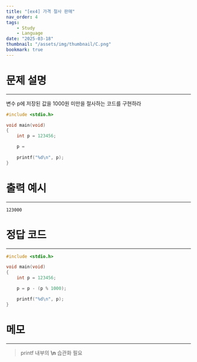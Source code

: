 ```yaml
---
title: "[ex4] 가격 절사 판매"
nav_order: 4
tags:
    - Study
    - Language
date: "2025-03-18"
thumbnail: "/assets/img/thumbnail/C.png"
bookmark: true
---
```

# 문제 설명
---
변수 p에 저장된 값을 1000원 미만을 절사하는 코드를 구현하라

```c
#include <stdio.h>

void main(void)
{
	int p = 123456;

	p = 
	
	printf("%d\n", p);
}
```

# 출력 예시
---

```
123000
```

# 정답 코드
---

```c
#include <stdio.h>

void main(void)
{
	int p = 123456;

	p = p - (p % 1000);

	printf("%d\n", p);
}
```

# 메모
---
> printf 내부의 **\n** 습관화 필요